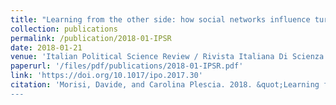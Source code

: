 ```yaml
---
title: "Learning from the other side: how social networks influence turnout in a referendum campaign"
collection: publications
permalink: /publication/2018-01-IPSR
date: 2018-01-21
venue: 'Italian Political Science Review / Rivista Italiana Di Scienza Politica'
paperurl: '/files/pdf/publications/2018-01-IPSR.pdf'
link: 'https://doi.org/10.1017/ipo.2017.30'
citation: 'Morisi, Davide, and Carolina Plescia. 2018. &quot;Learning from the other side: How social networks influence turnout in a referendum campaign.&quot; <i>Italian Political Science Review / Rivista Italiana Di Scienza Politica</i> 48(2): 155-175. doi:10.1017/ipo.2017.30
---
```


